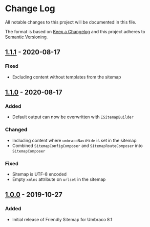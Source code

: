 # Change Log

All notable changes to this project will be documented in this file.

The format is based on [Keep a Changelog](https://keepachangelog.com/) and this project adheres to [Semantic Versioning](https://semver.org/).

## [1.1.1] - 2020-08-17
### Fixed
* Excluding content without templates from the sitemap

## [1.1.0] - 2020-08-17
### Added
* Default output can now be overwritten with `ISitemapBuilder`

### Changed
* Including content where `umbracoNaviHide` is set in the sitemap
* Combined `SitemapConfigComposer` and `SitemapRouteComposer` into `SitemapComposer`

### Fixed
* Sitemap is UTF-8 encoded
* Empty `xmlns` attribute on `urlset` in the sitemap

## [1.0.0] - 2019-10-27
### Added
* Initial release of Friendly Sitemap for Umbraco 8.1

[Unreleased]: https://github.com/callumbwhyte/friendly-sitemap/compare/release-1.1.1...HEAD
[1.1.1]: https://github.com/callumbwhyte/friendly-sitemap/compare/release-1.1.0
[1.1.0]: https://github.com/callumbwhyte/friendly-sitemap/compare/release-1.1.0
[1.0.0]: https://github.com/callumbwhyte/friendly-sitemap/compare/release-1.0.0